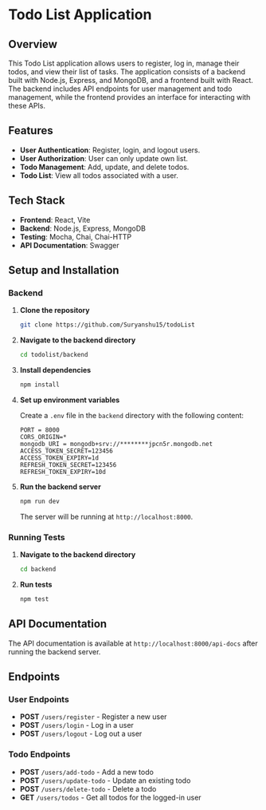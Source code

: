 # Todo List Application

## Overview

This Todo List application allows users to register, log in, manage their todos, and view their list of tasks. The application consists of a backend built with Node.js, Express, and MongoDB, and a frontend built with React. The backend includes API endpoints for user management and todo management, while the frontend provides an interface for interacting with these APIs.

## Features

- **User Authentication**: Register, login, and logout users.
- **User Authorization**: User can only update own list.
- **Todo Management**: Add, update, and delete todos.
- **Todo List**: View all todos associated with a user.

## Tech Stack

- **Frontend**: React, Vite
- **Backend**: Node.js, Express, MongoDB
- **Testing**: Mocha, Chai, Chai-HTTP
- **API Documentation**: Swagger

## Setup and Installation

### Backend

1. **Clone the repository**

   ```bash
   git clone https://github.com/Suryanshu15/todoList
   ```

2. **Navigate to the backend directory**

   ```bash
   cd todolist/backend
   ```

3. **Install dependencies**

   ```bash
   npm install
   ```

4. **Set up environment variables**

   Create a `.env` file in the `backend` directory with the following content:

   ```env
   PORT = 8000
   CORS_ORIGIN=*
   mongodb_URI = mongodb+srv://********jpcn5r.mongodb.net
   ACCESS_TOKEN_SECRET=123456
   ACCESS_TOKEN_EXPIRY=1d
   REFRESH_TOKEN_SECRET=123456
   REFRESH_TOKEN_EXPIRY=10d
   
   ```

5. **Run the backend server**

   ```bash
   npm run dev
   ```

   The server will be running at `http://localhost:8000`.

### Running Tests

1. **Navigate to the backend directory**

   ```bash
   cd backend
   ```

2. **Run tests**

   ```bash
   npm test
   ```

## API Documentation

The API documentation is available at `http://localhost:8000/api-docs` after running the backend server.

## Endpoints

### User Endpoints

- **POST** `/users/register` - Register a new user
- **POST** `/users/login` - Log in a user
- **POST** `/users/logout` - Log out a user

### Todo Endpoints

- **POST** `/users/add-todo` - Add a new todo
- **POST** `/users/update-todo` - Update an existing todo
- **POST** `/users/delete-todo` - Delete a todo
- **GET** `/users/todos` - Get all todos for the logged-in user
